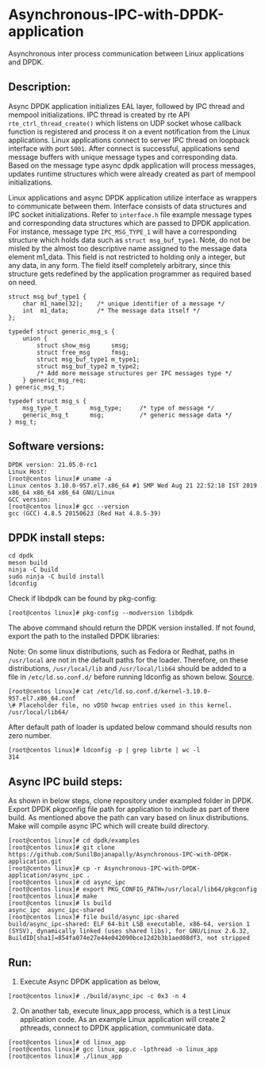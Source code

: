 # Asynchronous-IPC-with-DPDK-application

Asynchronous inter process communication between Linux applications and DPDK. 

Description:
--------------------
Async DPDK application initializes EAL layer, followed by IPC thread and mempool initializations. IPC thread is created by rte API `rte_ctrl_thread_create()` which listens on UDP socket whose callback function is registered and process it on a event notification from the Linux applications. Linux applications connect to server IPC thread on loopback interface with port `5001`. After connect is successful, applications send message buffers with unique message types and corresponding data. Based on the message type async dpdk application will process messages, updates runtime structures which were already created as part of mempool initializations. 

Linux applications and async DPDK application utilize interface as wrappers to communicate between them. Interface consists of data structures and IPC socket initializations. Refer to `interface.h` file example message types and corresponding data structures which are passed to DPDK application. For instance, message type `IPC_MSG_TYPE_1` will have a corresponding structure which holds data such as `struct msg_buf_type1`. Note, do not be misled by the almost too descriptive name assigned to the message data element m1_data. This field is not restricted to holding only a integer, but any data, in any form. The field itself completely arbitrary, since this structure gets redefined by the application programmer as required based on need. 

```
struct msg_buf_type1 {
	char m1_name[32];    /* unique identifier of a message */
	int  m1_data;        /* The message data itself */
};

typedef struct generic_msg_s {
	union {
		struct show_msg      smsg;
 		struct free_msg      fmsg;
		struct msg_buf_type1 m_type1;
		struct msg_buf_type2 m_type2;
		/* Add more message structures per IPC messages type */
	} generic_msg_req;
} generic_msg_t;

typedef struct msg_s {
	msg_type_t         msg_type;     /* type of message */
 	generic_msg_t      msg;          /* generic message data */
} msg_t;
```

Software versions:
--------------------
```
DPDK version: 21.05.0-rc1
Linux Host:
[root@centos linux]# uname -a
Linux centos 3.10.0-957.el7.x86_64 #1 SMP Wed Aug 21 22:52:18 IST 2019 x86_64 x86_64 x86_64 GNU/Linux
GCC version:
[root@centos linux]# gcc --version
gcc (GCC) 4.8.5 20150623 (Red Hat 4.8.5-39)
```

DPDK install steps:
--------------------
```
cd dpdk
meson build
ninja -C build
sudo ninja -C build install
ldconfig
```

Check if libdpdk can be found by pkg-config:

```[root@centos linux]# pkg-config --modversion libdpdk```

The above command should return the DPDK version installed. If not found, export the path to the installed DPDK libraries:

Note: On some linux distributions, such as Fedora or Redhat, paths in `/usr/local` are not in the default paths for the loader. Therefore, on these distributions, `/usr/local/lib` and `/usr/local/lib64` should be added to a file in `/etc/ld.so.conf.d/` before running ldconfig as shown below. [Source](https://doc.dpdk.org/guides/linux_gsg/build_dpdk.html).

```
[root@centos linux]# cat /etc/ld.so.conf.d/kernel-3.10.0-957.el7.x86_64.conf
\# Placeholder file, no vDSO hwcap entries used in this kernel.
/usr/local/lib64/
```

After default path of loader is updated below command should results non zero number.

```
[root@centos linux]# ldconfig -p | grep librte | wc -l
314
```

Async IPC build steps:
-----------------------
As shown in below steps, clone repository under exampled folder in DPDK. Export DPDK pkgconfig file path for application to include as part of there build. As mentioned above the path can vary based on linux distributions. Make will compile async IPC which will create build directory.

```
[root@centos linux]# cd dpdk/examples
[root@centos linux]# git clone https://github.com/SunilBojanapally/Asynchronous-IPC-with-DPDK-application.git
[root@centos linux]# cp -r Asynchronous-IPC-with-DPDK-application/async_ipc .
[root@centos linux]# cd async_ipc
[root@centos linux]# export PKG_CONFIG_PATH=/usr/local/lib64/pkgconfig
[root@centos linux]# make
[root@centos linux]# ls build
async_ipc  async_ipc-shared
[root@centos linux]# file build/async_ipc-shared
build/async_ipc-shared: ELF 64-bit LSB executable, x86-64, version 1 (SYSV), dynamically linked (uses shared libs), for GNU/Linux 2.6.32, BuildID[sha1]=854fa074e27e44e042090bce12d2b3b1aed08df3, not stripped
```

Run:
--------------------
1. Execute Async DPDK application as below,

```
[root@centos linux]# ./build/async_ipc -c 0x3 -n 4
```

2. On another tab, execute linux_app process, which is a test Linux application code. As an example Linux application will create 2 pthreads, connect to DPDK application, communicate data.<br/>   
```
[root@centos linux]# cd linux_app
[root@centos linux]# gcc linux_app.c -lpthread -o linux_app
[root@centos linux]# ./linux_app
```
